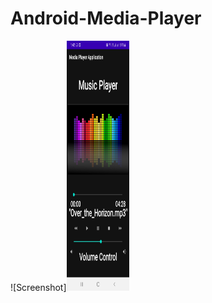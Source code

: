 # Android-Media-Player
![Screenshot]<img src=https://github.com/Zulfa210/Android-Media-Player/blob/main/2.jpg width = "100" height = "400">
